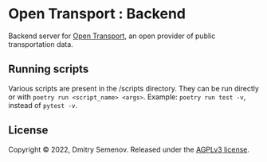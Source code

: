 # Open Transport : Backend

Backend server for [Open Transport][GitHubOrg], an open provider of public
transportation data.

## Running scripts

Various scripts are present in the /scripts directory.
They can be run directly or with `poetry run <script_name> <args>`.
Example: `poetry run test -v`, instead of `pytest -v`.

## License

Copyright &copy; 2022, Dmitry Semenov. Released under the [AGPLv3 license][LicenseFile].

[GitHubOrg]: https://github.com/Open-People-Transport
[LicenseFile]: https://github.com/Open-People-Transport/Backend/blob/main/LICENSE
